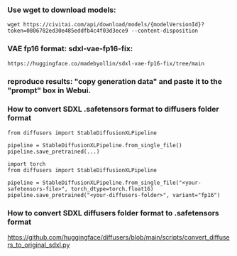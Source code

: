 ### Use wget to download models:
```
wget https://civitai.com/api/download/models/{modelVersionId}?token=0806782ed30e485eddfb4c4f03d3ece9 --content-disposition
```

### VAE fp16 format: sdxl-vae-fp16-fix:
```
https://huggingface.co/madebyollin/sdxl-vae-fp16-fix/tree/main
```

### reproduce results: "copy generation data" and paste it to the "prompt" box in Webui.

### How to convert SDXL .safetensors format to diffusers folder format
```
from diffusers import StableDiffusionXLPipeline

pipeline = StableDiffusionXLPipeline.from_single_file()
pipeline.save_pretrained(...)
```
```
import torch
from diffusers import StableDiffusionXLPipeline

pipeline = StableDiffusionXLPipeline.from_single_file("<your-safetensors-file>", torch_dtype=torch.float16)
pipeline.save_pretrained("<your-diffusers-folder>", variant="fp16")
```

### How to convert SDXL diffusers folder format to .safetensors format
https://github.com/huggingface/diffusers/blob/main/scripts/convert_diffusers_to_original_sdxl.py
